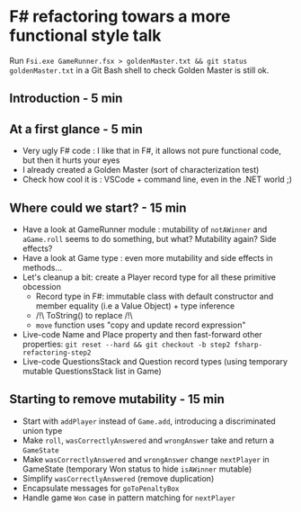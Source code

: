 # F# refactoring towars a more functional style talk

Run `Fsi.exe GameRunner.fsx > goldenMaster.txt && git status goldenMaster.txt` in a Git Bash shell to check Golden Master is still ok.

## Introduction - 5 min

## At a first glance - 5 min

* Very ugly F# code : I like that in F#, it allows not pure functional code, but then it hurts your eyes
* I already created a Golden Master (sort of characterization test)
* Check how cool it is : VSCode + command line, even in the .NET world ;)

## Where could we start? - 15 min

* Have a look at GameRunner module : mutability of `notAWinner` and `aGame.roll` seems to do something, but what? Mutability again? Side effects?
* Have a look at Game type : even more mutability and side effects in methods...
* Let's cleanup a bit: create a Player record type for all these primitive obcession
    * Record type in F#: immutable class with default constructor and member equality (i.e a Value Object) + type inference
    * /!\ ToString() to replace /!\
    * `move` function uses "copy and update record expression"
* Live-code Name and Place property and then fast-forward other properties: `git reset --hard && git checkout -b step2 fsharp-refactoring-step2`
* Live-code QuestionsStack and Question record types (using temporary mutable QuestionsStack list in Game)

## Starting to remove mutability - 15 min

* Start with `addPlayer` instead of `Game.add`, introducing a discriminated union type
* Make `roll`, `wasCorrectlyAnswered` and `wrongAnswer` take and return a `GameState`
* Make `wasCorrectlyAnswered` and `wrongAnswer` change `nextPlayer` in GameState (temporary Won status to hide `isAWinner` mutable)
* Simplify `wasCorrectlyAnswered` (remove duplication)
* Encapsulate messages for `goToPenaltyBox`
* Handle game `Won` case in pattern matching for `nextPlayer`
